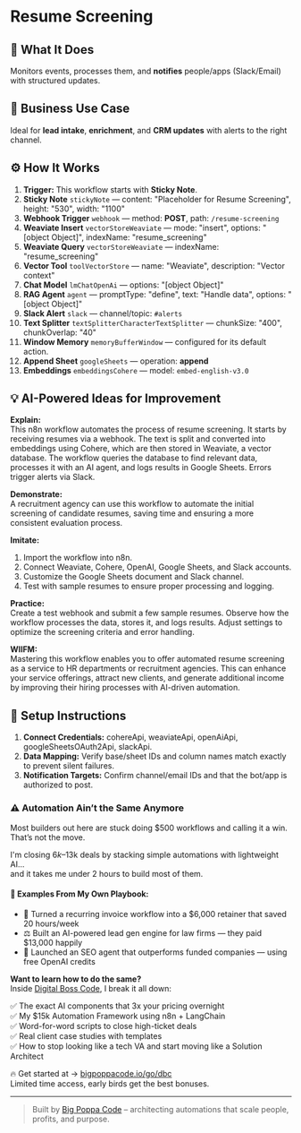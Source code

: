 # Resume Screening
  ## 🚀 What It Does
  Monitors events, processes them, and **notifies** people/apps (Slack/Email) with structured updates.
  
  ## 💼 Business Use Case
  Ideal for **lead intake**, **enrichment**, and **CRM updates** with alerts to the right channel.
  
  ## ⚙️ How It Works
  1. **Trigger:** This workflow starts with **Sticky Note**.
  2. **Sticky Note** `stickyNote` — content: "Placeholder for Resume Screening", height: "530", width: "1100"
3. **Webhook Trigger** `webhook` — method: **POST**, path: `/resume-screening`
4. **Weaviate Insert** `vectorStoreWeaviate` — mode: "insert", options: "[object Object]", indexName: "resume_screening"
5. **Weaviate Query** `vectorStoreWeaviate` — indexName: "resume_screening"
6. **Vector Tool** `toolVectorStore` — name: "Weaviate", description: "Vector context"
7. **Chat Model** `lmChatOpenAi` — options: "[object Object]"
8. **RAG Agent** `agent` — promptType: "define", text: "Handle data", options: "[object Object]"
9. **Slack Alert** `slack` — channel/topic: `#alerts`
10. **Text Splitter** `textSplitterCharacterTextSplitter` — chunkSize: "400", chunkOverlap: "40"
11. **Window Memory** `memoryBufferWindow` — configured for its default action.
12. **Append Sheet** `googleSheets` — operation: **append**
13. **Embeddings** `embeddingsCohere` — model: `embed-english-v3.0`
  
  ## 💡 AI-Powered Ideas for Improvement
  **Explain:**  
This n8n workflow automates the process of resume screening. It starts by receiving resumes via a webhook. The text is split and converted into embeddings using Cohere, which are then stored in Weaviate, a vector database. The workflow queries the database to find relevant data, processes it with an AI agent, and logs results in Google Sheets. Errors trigger alerts via Slack.

**Demonstrate:**  
A recruitment agency can use this workflow to automate the initial screening of candidate resumes, saving time and ensuring a more consistent evaluation process.

**Imitate:**  
1. Import the workflow into n8n.  
2. Connect Weaviate, Cohere, OpenAI, Google Sheets, and Slack accounts.  
3. Customize the Google Sheets document and Slack channel.  
4. Test with sample resumes to ensure proper processing and logging.

**Practice:**  
Create a test webhook and submit a few sample resumes. Observe how the workflow processes the data, stores it, and logs results. Adjust settings to optimize the screening criteria and error handling.

**WIIFM:**  
Mastering this workflow enables you to offer automated resume screening as a service to HR departments or recruitment agencies. This can enhance your service offerings, attract new clients, and generate additional income by improving their hiring processes with AI-driven automation.
  
  ## 🔧 Setup Instructions
  1. **Connect Credentials:** cohereApi, weaviateApi, openAiApi, googleSheetsOAuth2Api, slackApi.
2. **Data Mapping:** Verify base/sheet IDs and column names match exactly to prevent silent failures.
3. **Notification Targets:** Confirm channel/email IDs and that the bot/app is authorized to post.
  
### ⚠️ Automation Ain’t the Same Anymore

Most builders out here are stuck doing $500 workflows and calling it a win.  
That’s not the move.  

I'm closing $6k–$13k deals by stacking simple automations with lightweight AI...  
and it takes me under 2 hours to build most of them.

#### 🧠 Examples From My Own Playbook:
- 🔁 Turned a recurring invoice workflow into a $6,000 retainer that saved 20 hours/week  
- ⚖️ Built an AI-powered lead gen engine for law firms — they paid $13,000 happily  
- 🚀 Launched an SEO agent that outperforms funded companies — using free OpenAI credits  

**Want to learn how to do the same?**  
Inside [Digital Boss Code](https://bigpoppacode.io/go/dbc), I break it all down:

✅ The exact AI components that 3x your pricing overnight  
✅ My $15k Automation Framework using n8n + LangChain  
✅ Word-for-word scripts to close high-ticket deals  
✅ Real client case studies with templates  
✅ How to stop looking like a tech VA and start moving like a Solution Architect  

🔥 Get started at → [bigpoppacode.io/go/dbc](https://bigpoppacode.io/go/dbc)  
Limited time access, early birds get the best bonuses.

---
> Built by [Big Poppa Code](https://bigpoppacode.io) – architecting automations that scale people, profits, and purpose.
  